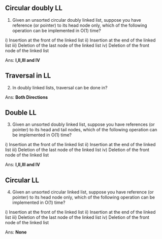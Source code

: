 ## Circular doubly LL
1. Given an unsorted circular doubly linked list, suppose you have reference (or pointer) to its head node only, which of the following operation can be implemented in O(1) time?

i) Insertion at the front of the linked list
ii) Insertion at the end of the linked list
iii) Deletion of the last node of the linked list
iv) Deletion of the front node of the linked list

Ans: **I,II,III and IV**

## Traversal in LL
2. In doubly linked lists, traversal can be done in?

Ans: **Both Directions**

## Double LL
3. Given an unsorted doubly linked list, suppose you have references (or pointer) to its head and tail nodes, which of the following operation can be implemented in O(1) time?

i) Insertion at the front of the linked list
ii) Insertion at the end of the linked list
iii) Deletion of the last node of the linked list
iv) Deletion of the front node of the linked list

Ans: **I,II,III and IV**

## Circular LL
4. Given an unsorted circular linked list, suppose you have reference (or pointer) to its head node only, which of the following operation can be implemented in O(1) time?

i) Insertion at the front of the linked list
ii) Insertion at the end of the linked list
iii) Deletion of the last node of the linked list
iv) Deletion of the front node of the linked list

Ans: **None**